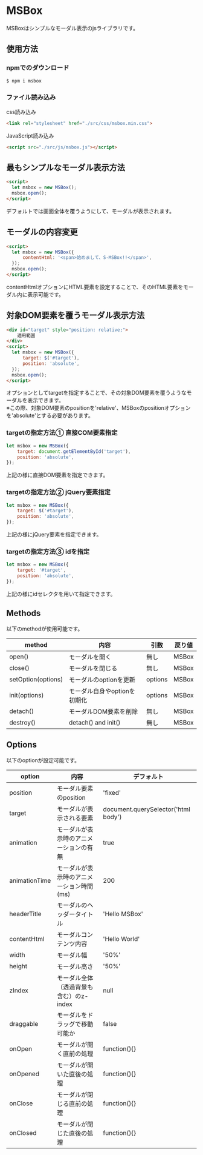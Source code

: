 # MSBox

MSBoxはシンプルなモーダル表示のjsライブラリです。

## 使用方法

### npmでのダウンロード

```bash
$ npm i msbox
```

### ファイル読み込み
css読み込み
```html
<link rel="stylesheet" href="./src/css/msbox.min.css">
```

JavaScript読み込み
```html
<script src="./src/js/msbox.js"></script>
```

## 最もシンプルなモーダル表示方法

```html
<script>
  let msbox = new MSBox();
  msbox.open();
</script>
```
デフォルトでは画面全体を覆うようにして、モーダルが表示されます。

## モーダルの内容変更

```html
<script>
  let msbox = new MSBox({
      contentHtml: '<span>始めまして、S-MSBox!!</span>',
  });
  msbox.open();
</script>
```
contentHtmlオプションにHTML要素を設定することで、そのHTML要素をモーダル内に表示可能です。

## 対象DOM要素を覆うモーダル表示方法

```html
<div id="target" style="position: relative;">
    適用範囲
</div>
<script>
  let msbox = new MSBox({
      target: $('#target'),
      position: 'absolute',
  });
  msbox.open();
</script>
```
オプションとしてtargetを指定することで、その対象DOM要素を覆うようなモーダルを表示できます。  
※この際、対象DOM要素のpositionを'relative'、MSBoxのpositionオプションを'absolute'とする必要があります。  

### targetの指定方法① 直接COM要素指定
```javascript
let msbox = new MSBox({
    target: document.getElementById('target'),
    position: 'absolute',
});
```
上記の様に直接DOM要素を指定できます。

### targetの指定方法② jQuery要素指定
```javascript
let msbox = new MSBox({
    target: $('#target'),
    position: 'absolute',
});
```
上記の様にjQuery要素を指定できます。

### targetの指定方法③ idを指定
```javascript
let msbox = new MSBox({
    target: '#target',
    position: 'absolute',
});
```
上記の様にidセレクタを用いて指定できます。

## Methods 

以下のmethodが使用可能です。

| method | 内容 | 引数 | 戻り値 |
----|----|----|---- 
| open() | モーダルを開く | 無し | MSBox |
| close() | モーダルを閉じる | 無し | MSBox |
| setOption(options) | モーダルのoptionを更新 | options | MSBox |
| init(options) | モーダル自身やoptionを初期化| options | MSBox |
| detach() | モーダルDOM要素を削除 | 無し | MSBox |
| destroy() | detach() and init() | 無し | MSBox |

## Options

以下のoptionが設定可能です。

| option | 内容 | デフォルト |
----|----|---- 
| position | モーダル要素のposition | 'fixed' |
| target | モーダルが表示される要素 | document.querySelector('html body') |
| animation | モーダルが表示時のアニメーションの有無| true |
| animationTime | モーダルが表示時のアニメーション時間(ms)| 200 |
| headerTitle | モーダルのヘッダータイトル | 'Hello MSBox' |
| contentHtml | モーダルコンテンツ内容 | 'Hello World' |
| width | モーダル幅 | '50%' |
| height | モーダル高さ | '50%' |
| zIndex | モーダル全体（透過背景も含む）のz-index | null |
| draggable | モーダルをドラッグで移動可能か | false |
| onOpen | モーダルが開く直前の処理 | function(){} |
| onOpened | モーダルが開いた直後の処理 | function(){} |
| onClose | モーダルが閉じる直前の処理 | function(){} |
| onClosed | モーダルが閉じた直後の処理 | function(){} |

